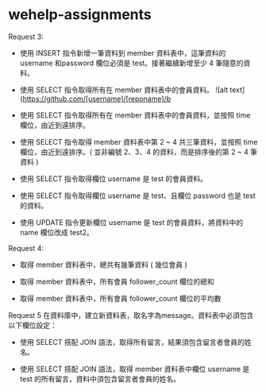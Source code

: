 # wehelp-assignments

Request 3:
-	使用 INSERT 指令新增一筆資料到 member 資料表中，這筆資料的 username 和password 欄位必須是 test。接著繼續新增至少 4 筆隨意的資料。
-	使用 SELECT 指令取得所有在 member 資料表中的會員資料。
 ![alt text](https://github.com/[username]/[reponame]/b
 
 

 
 

-	使用 SELECT 指令取得所有在 member 資料表中的會員資料，並按照 time 欄位，由近到遠排序。
 

-	使用 SELECT 指令取得 member 資料表中第 2 ~ 4 共三筆資料，並按照 time 欄位，由近到遠排序。( 並非編號 2、3、4 的資料，而是排序後的第 2 ~ 4 筆資料 )
 

-	使用 SELECT 指令取得欄位 username 是 test 的會員資料。
 

-	使用 SELECT 指令取得欄位 username 是 test、且欄位 password 也是 test 的資料。
 

-	使用 UPDATE 指令更新欄位 username 是 test 的會員資料，將資料中的 name 欄位改成 test2。
 

Request 4:
-	取得 member 資料表中，總共有幾筆資料 ( 幾位會員 )
 

-	取得 member 資料表中，所有會員 follower_count 欄位的總和
 

-	取得 member 資料表中，所有會員 follower_count 欄位的平均數
 

Request 5
在資料庫中，建立新資料表，取名字為message。資料表中必須包含以下欄位設定：
 
 

-	使用 SELECT 搭配 JOIN 語法，取得所有留言，結果須包含留言者會員的姓名。 

-	使用 SELECT 搭配 JOIN 語法，取得 member 資料表中欄位 username 是 test 的所有留言，資料中須包含留言者會員的姓名。
 



